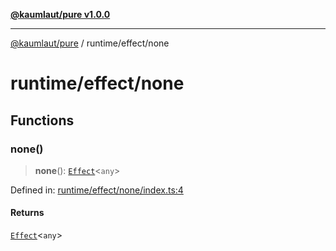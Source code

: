 [**@kaumlaut/pure v1.0.0**](../../README.md)

***

[@kaumlaut/pure](../../README.md) / runtime/effect/none

# runtime/effect/none

## Functions

### none()

> **none**(): [`Effect`](../effect.md#effect)\<`any`\>

Defined in: [runtime/effect/none/index.ts:4](https://github.com/maxkaemmerer/pure/blob/e24bfcf623e3d0036c8f97e38bf7ea0a05f6c156/src/runtime/effect/none/index.ts#L4)

#### Returns

[`Effect`](../effect.md#effect)\<`any`\>
